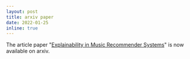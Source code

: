 ```yaml
---
layout: post
title: arxiv paper
date: 2022-01-25
inline: true
---
```


The article paper "[Explainability in Music Recommender Systems](https://arxiv.org/abs/2201.10528)" is now available on arxiv.
